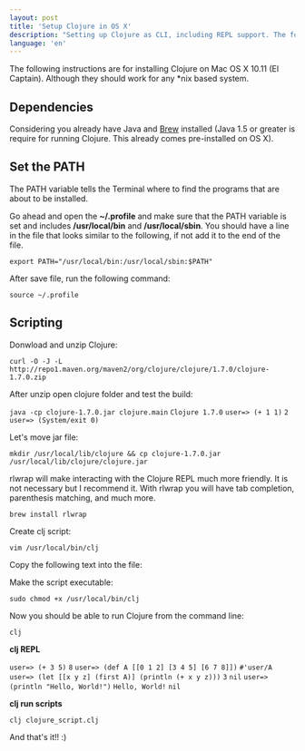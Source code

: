 ```yaml
---
layout: post
title: 'Setup Clojure in OS X'
description: "Setting up Clojure as CLI, including REPL support. The following instructions are for installing Clojure on Mac OS X 10.11 (El Captain). Although they should work for any *nix based system."
language: 'en'
---
```


The following instructions are for installing Clojure on Mac OS X 10.11 (El Captain). Although they should work for any *nix based system.

## Dependencies

Considering you already have Java and [Brew](http://brew.sh/index.html) installed (Java 1.5 or greater is require for running Clojure. This already comes pre-installed on OS X). 

## Set the PATH

The PATH variable tells the Terminal where to find the programs that are about to be installed.

Go ahead and open the **~/.profile** and make sure that the PATH variable is set and includes **/usr/local/bin** and **/usr/local/sbin**. You should have a line in the file that looks similar to the following, if not add it to the end of the file.

<div class="code">
<code>export PATH="/usr/local/bin:/usr/local/sbin:$PATH"</code>
</div>

After save file, run the following command:

<div class="code">
<code>source ~/.profile</code>
</div>

## Scripting

Donwload and unzip Clojure:

<div class="code">
<code>curl -O -J -L http://repo1.maven.org/maven2/org/clojure/clojure/1.7.0/clojure-1.7.0.zip</code>
</div>

After unzip open clojure folder and test the build:

<div class="code">
<code>java -cp clojure-1.7.0.jar clojure.main</code>
<code>Clojure 1.7.0</code>
<code>user=> (+ 1 1)</code>
<code>2</code>
<code>user=> (System/exit 0)</code>
</div>

Let's move jar file:

<div class="code">
<code>mkdir /usr/local/lib/clojure && cp clojure-1.7.0.jar /usr/local/lib/clojure/clojure.jar</code>
</div>

rlwrap will make interacting with the Clojure REPL much more friendly. It is not necessary but I recommend it. With rlwrap you will have tab completion, parenthesis matching, and much more.

<div class="code">
<code>brew install rlwrap</code>
</div>

Create clj script:

<div class="code">
<code>vim /usr/local/bin/clj</code>
</div>

Copy the following text into the file:

<p><script src="https://gist.github.com/raphamorim/fd8285d3f7750c274e3e9b54febc49f1.js"></script></p>

Make the script executable:

<div class="code">
<code>sudo chmod +x /usr/local/bin/clj</code>
</div>

Now you should be able to run Clojure from the command line:

<div class="code">
<code>clj</code>
</div>

**clj REPL**

<div class="code">
<code>user=> (+ 3 5)</code>
<code>8</code>
<code>user=> (def A [[0 1 2] [3 4 5] [6 7 8]])</code>
<code>#'user/A</code>
<code>user=> (let [[x y z] (first A)] (println (+ x y z)))</code>
<code>3</code>
<code>nil</code>
<code>user=> (println "Hello, World!")</code>
<code>Hello, World!</code>
<code>nil</code>
</div>

**clj run scripts**

<div class="code">
<code>clj clojure_script.clj</code>
</div>

And that's it!! :) 